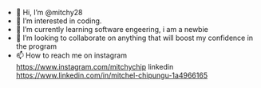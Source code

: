- 👋 Hi, I’m @mitchy28
- 👀 I’m interested in coding.
- 🌱 I’m currently learning software engeering, i am a newbie
- 💞️ I’m looking to collaborate on anything that will boost my confidence in the program
- 📫 How to reach me on instagram https://www.instagram.com/mitchychip linkedin https://www.linkedin.com/in/mitchel-chipungu-1a4966165

<!---
mitchy28/mitchy28 is a ✨ special ✨ repository because its `README.md` (this file) appears on your GitHub profile.
You can click the Preview link to take a look at your changes.
--->
